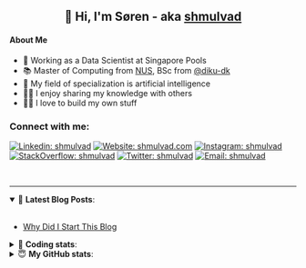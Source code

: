 <h2 align="center">
	👋 Hi, I'm Søren - aka <a href="https://shmulvad.com">shmulvad</a>
</h2>

#### About Me
- 🤖 Working as a Data Scientist at Singapore Pools
- 📚 Master of Computing from [NUS], BSc from [@diku-dk]
- 🧠 My field of specialization is artificial intelligence
- 👨‍🏫 I enjoy sharing my knowledge with others
- 👨‍💻 I love to build my own stuff

### Connect with me:

[![Linkedin: shmulvad](https://img.shields.io/badge/shmulvad-blue?style=flat&logo=Linkedin&logoColor=white)][linkedin]
[![Website: shmulvad.com](https://img.shields.io/badge/shmulvad.com-47CCCC?&style=flat&logo=Google-Chrome&logoColor=white)][website]
[![Instagram: shmulvad](https://img.shields.io/badge/-@shmulvad-purple?style=flat&logo=Instagram&logoColor=white)][instagram]
[![StackOverflow: shmulvad](https://img.shields.io/badge/shmulvad-FE7A16?style=flat&logo=stack-overflow&logoColor=white)][stackOverflow]
[![Twitter: shmulvad](https://img.shields.io/badge/@shmulvad-1ca0f1?style=flat&logo=twitter&logoColor=white)][twitter]
[![Email: shmulvad](https://img.shields.io/badge/shmulvad-D14836?style=flat&logo=gmail&logoColor=white)][mail]

<br />

---

<details open>
 <summary>📕 <b>Latest Blog Posts</b>: </summary>

<br>

<!-- BLOG-POST-LIST:START -->
- [Why Did I Start This Blog](https://shmulvad.com/blog/why-did-start-this-blog)
<!-- BLOG-POST-LIST:END -->

</details>

<!-- --- -->

<details>
 <summary>🤖 <b>Coding stats</b>: </summary>

<br>

NOTE: Doesn't track coding at work or work done in environments such as Jupyter Notebooks.

<!--START_SECTION:waka-->
![Code Time](http://img.shields.io/badge/Code%20Time-2%2C559%20hrs%2047%20mins-blue)

**I'm a Night 🦉** 

```text
🌞 Morning                470 commits         ██░░░░░░░░░░░░░░░░░░░░░░░   08.67 % 
🌆 Daytime                1468 commits        ███████░░░░░░░░░░░░░░░░░░   27.08 % 
🌃 Evening                2133 commits        ██████████░░░░░░░░░░░░░░░   39.35 % 
🌙 Night                  1350 commits        ██████░░░░░░░░░░░░░░░░░░░   24.90 % 
```


📊 **This Week I Spent My Time On** 

```text
💬 Programming Languages: 
Other                    19 mins             █████████░░░░░░░░░░░░░░░░   35.96 % 
Python                   19 mins             █████████░░░░░░░░░░░░░░░░   35.85 % 
YAML                     5 mins              ███░░░░░░░░░░░░░░░░░░░░░░   10.66 % 
Markdown                 3 mins              ██░░░░░░░░░░░░░░░░░░░░░░░   06.67 % 
Bash                     3 mins              █░░░░░░░░░░░░░░░░░░░░░░░░   05.53 % 

🔥 Editors: 
VS Code                  35 mins             ████████████████░░░░░░░░░   64.04 % 
Zsh                      19 mins             █████████░░░░░░░░░░░░░░░░   35.19 % 
Sublime Text             0 secs              ░░░░░░░░░░░░░░░░░░░░░░░░░   00.76 % 

🐱‍💻 Projects: 
alerter                  43 mins             ████████████████████░░░░░   78.41 % 
company-scrapers         8 mins              ████░░░░░░░░░░░░░░░░░░░░░   15.32 % 
km24-core                2 mins              █░░░░░░░░░░░░░░░░░░░░░░░░   04.62 % 
table-notifier           0 secs              ░░░░░░░░░░░░░░░░░░░░░░░░░   01.08 % 
Terminal                 0 secs              ░░░░░░░░░░░░░░░░░░░░░░░░░   00.34 % 
```


 Last Updated on 13/06/2024 18:44:01 UTC
<!--END_SECTION:waka-->

</details>

<!-- --- -->

<details>
 <summary>😇 <b>My GitHub stats</b>: </summary>

<br>

<img align="left" alt="shmulvad's Github Stats" src="https://github-readme-stats.vercel.app/api?username=shmulvad&show_icons=true&hide_border=true" />

</details>



[website]: https://shmulvad.com
[twitter]: https://twitter.com/shmulvad
[linkedin]: https://linkedin.com/in/shmulvad
[instagram]: https://instagram.com/shmulvad
[stackOverflow]: https://stackoverflow.com/users/9248793/shmulvad
[mail]: mailto:shmulvad@gmail.com
[@diku-dk]: https://github.com/diku-dk
[github]: https://github.com/shmulvad
[NUS]: https://www.nus.edu.sg